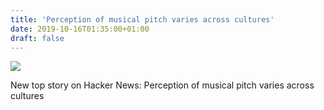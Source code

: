 ```yaml
---
title: 'Perception of musical pitch varies across cultures'
date: 2019-10-16T01:35:00+01:00
draft: false
---
```


![](https://ifttt.com/images/no_image_card.png)  

New top story on Hacker News: Perception of musical pitch varies across cultures